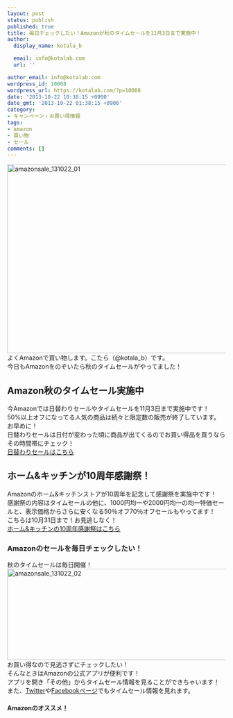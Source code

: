 ```yaml
---
layout: post
status: publish
published: true
title: 毎日チェックしたい！Amazonが秋のタイムセールを11月3日まで実施中！
author:
  display_name: kotala_b

  email: info@kotalab.com
  url: ''

author_email: info@kotalab.com
wordpress_id: 10008
wordpress_url: https://kotalab.com/?p=10008
date: '2013-10-22 10:38:15 +0900'
date_gmt: '2013-10-22 01:38:15 +0900'
category:
- キャンペーン・お買い得情報
tags:
- amazon
- 買い物
- セール
comments: []
---
```

<p><img src="https://kotalab.com/wp-content/uploads/amazonsale_131022_01-546x435.jpg" alt="amazonsale_131022_01" width="546" height="435" class="alignnone size-large wp-image-10014" /><br />
よくAmazonで買い物します。こたら（@kotala_b）です。<br />
今日もAmazonをのぞいたら秋のタイムセールがやってました！<br />
<!--more--></p>
<h2>Amazon秋のタイムセール実施中</h2>
<p>今Amazonでは日替わりセールやタイムセールを11月3日まで実施中です！<br />
50%以上オフになってる人気の商品は続々と限定数の販売が終了しています。お早めに！<br />
日替わりセールは日付が変わった頃に商品が出てくるのでお買い得品を買うならその時間帯にチェック！<br />
<a href="http://www.amazon.co.jp/b/?_encoding=UTF8&camp=247&creative=7399&linkCode=ur2&node=2221688051&pf_rd_i=navbar-4201&pf_rd_m=AN1VRQENFRJN5&pf_rd_p=149701069&pf_rd_r=0JZTQXXHH018KBA7J0TS&pf_rd_s=nav-sitewide-msg&pf_rd_t=4201&tag=same-22" target="_blank" rel="nofollow">日替わりセールはこちら</a></p>
<h2>ホーム&キッチンが10周年感謝祭！</h2>
<p>Amazonのホーム&amp;キッチンストアが10周年を記念して感謝祭を実施中です！<br />
感謝祭の内容はタイムセールの他に、1000円均一や2000円均一の均一特価セールと、表示価格からさらに安くなる50％オフ70％オフセールもやってます！<br />
こちらは10月31日まで！お見逃しなく！<br />
<a href="http://www.amazon.co.jp/b/?_encoding=UTF8&adid=0A4T12TK7HC2M8F34PZJ&camp=247&creative=7399&linkCode=ur2&node=3828871&ref-refURL=http%3A%2F%2Frcm-fe.amazon-adsystem.com%2Fe%2Fcm%3Ft%3Dsame-22%26o%3D9%26p%3D13%26l%3Dur1%26category%3Dhomekitchen%26banner%3D0CKTFV2MQVTJDXBJ4SG2%26f%3Difr&tag=same-22" target="_blank" rel="nofollow">ホーム&amp;キッチンの10周年感謝祭はこちら</a></p>
<h3>Amazonのセールを毎日チェックしたい！</h3>
<p>秋のタイムセールは毎日開催！<br />
<img src="https://kotalab.com/wp-content/uploads/amazonsale_131022_02-546x210.png" alt="amazonsale_131022_02" width="546" height="210" class="alignnone size-large wp-image-10013" /><br />
お買い得なので見逃さずにチェックしたい！<br />
そんなときはAmazonの公式アプリが便利です！<br />
アプリを開き「その他」からタイムセール情報を見ることができちゃいます！<br />
また、<a href="https://twitter.com/AmazonJPSale" target="_blank">Twitter</a>や<a href="https://www.facebook.com/AmazonJP" target="_blank">Facebookページ</a>でもタイムセール情報を見れます。</p>
<h4 class="aam">Amazonのオススメ！</h4>
